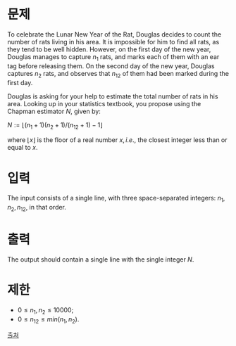 # 문제

To celebrate the Lunar New Year of the Rat, Douglas decides to count the number of rats living in his area. It is impossible for him to find all rats, as they tend to be well hidden. However, on the first day of the new year, Douglas manages to capture $n_1$ rats, and marks each of them with an ear tag before releasing them. On the second day of the new year, Douglas captures $n_2$ rats, and observes that $n_{12}$ of them had been marked during the first day.

Douglas is asking for your help to estimate the total number of rats in his area. Looking up in your statistics textbook, you propose using the Chapman estimator $N$, given by:

$N := ⌊(n_1 + 1)(n_2 + 1)/(n_{12} + 1) - 1⌋$

where $⌊x⌋$ is the floor of a real number $x, i.e.,$ the closest integer less than or equal to $x$.

# 입력

The input consists of a single line, with three space-separated integers: $n_1, n_2, n_{12}$, in that order.

# 출력

The output should contain a single line with the single integer $N$.

# 제한

- $0 ≤ n_1, n_2 ≤ 10 000;$
- $0 ≤ n_{12} ≤ min(n_1, n_2).$

[출처](https://www.acmicpc.net/problem/18301)
